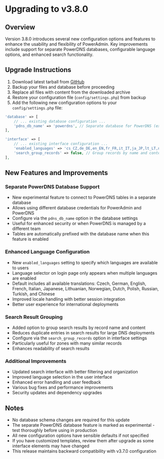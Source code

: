 # Upgrading to v3.8.0

## Overview

Version 3.8.0 introduces several new configuration options and features to enhance the usability and flexibility of PowerAdmin. Key improvements include support for separate PowerDNS databases, configurable language options, and enhanced search functionality.

## Upgrade Instructions

1. Download latest tarball from [GitHub](https://github.com/poweradmin/poweradmin/releases/tag/v3.8.0)
2. Backup your files and database before proceeding
3. Replace all files with content from the downloaded archive
4. Restore your configuration file (`config/settings.php`) from backup
5. Add the following new configuration options to your `config/settings.php` file:

```php
'database' => [
    // ... existing database configuration ...
    'pdns_db_name' => 'powerdns', // Separate database for PowerDNS (experimental)
],

'interface' => [
    // ... existing interface configuration ...
    'enabled_languages' => 'cs_CZ,de_DE,en_EN,fr_FR,it_IT,ja_JP,lt_LT,nb_NO,nl_NL,pl_PL,ru_RU,tr_TR,zh_CN',
    'search_group_records' => false, // Group records by name and content in search results
],
```

## New Features and Improvements

### Separate PowerDNS Database Support
- New experimental feature to connect to PowerDNS tables in a separate database
- Allows using different database credentials for PowerAdmin and PowerDNS
- Configure via the `pdns_db_name` option in the database settings
- Useful for enhanced security or when PowerDNS is managed by a different team
- Tables are automatically prefixed with the database name when this feature is enabled

### Enhanced Language Configuration
- New `enabled_languages` setting to specify which languages are available to users
- Language selector on login page only appears when multiple languages are enabled
- Default includes all available translations: Czech, German, English, French, Italian, Japanese, Lithuanian, Norwegian, Dutch, Polish, Russian, Turkish, and Chinese
- Improved locale handling with better session integration
- Better user experience for international deployments

### Search Result Grouping
- Added option to group search results by record name and content
- Reduces duplicate entries in search results for large DNS deployments
- Configure via the `search_group_records` option in interface settings
- Particularly useful for zones with many similar records
- Enhances readability of search results

### Additional Improvements
- Updated search interface with better filtering and organization
- Improved language selection in the user interface
- Enhanced error handling and user feedback
- Various bug fixes and performance improvements
- Security updates and dependency upgrades

## Notes

- No database schema changes are required for this update
- The separate PowerDNS database feature is marked as experimental - test thoroughly before using in production
- All new configuration options have sensible defaults if not specified
- If you have customized templates, review them after upgrade as some interface elements may have changed
- This release maintains backward compatibility with v3.7.0 configuration